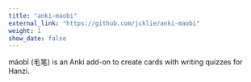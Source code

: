 ```yaml
---
title: "anki-maobi"
external_link: "https://github.com/jcklie/anki-maobi"
weight: 1
show_date: false
---
```


máobĭ (毛笔) is an Anki add-on to create cards with writing quizzes for Hanzi.